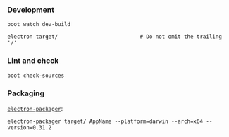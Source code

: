 ### Development

```
boot watch dev-build
```

```
electron target/                          # Do not omit the trailing '/'
```

### Lint and check

```
boot check-sources
```

### Packaging

[`electron-packager`](https://github.com/maxogden/electron-packager):

```
electron-packager target/ AppName --platform=darwin --arch=x64 --version=0.31.2
```

